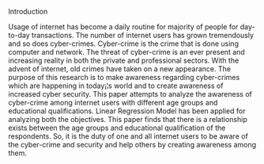 Introduction

Usage of internet has become a daily routine for majority of people for day-to-day transactions. The number of internet users has grown tremendously and so does cyber-crimes. Cyber-crime is the crime that is done using computer and network. The threat of cyber-crime is an ever present and increasing reality in both the private and professional sectors. With the advent of internet, old crimes have taken on a new appearance. The purpose of this research is to make awareness regarding cyber-crimes which are happening in today¡¦s world and to create awareness of increased cyber security. This paper attempts to analyze the awareness of cyber-crime among internet users with different age groups and educational qualifications. Linear Regression Model has been applied for analyzing both the objectives. This paper finds that there is a relationship exists between the age groups and educational qualification of the respondents. So, it is the duty of one and all internet users to be aware of the cyber-crime and security and help others by creating awareness among them.
